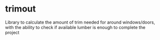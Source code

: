 # trimout
Library to calculate the amount of trim needed for around windows/doors, with the ability to check if available lumber is enough to complete the project
